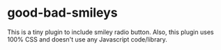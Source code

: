 # good-bad-smileys

This is a tiny plugin to include smiley radio button. Also, this plugin uses 100% CSS and doesn't use any Javascript code/library.

